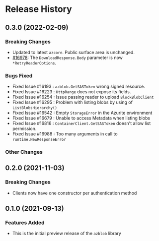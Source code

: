 # Release History

## 0.3.0 (2022-02-09)

### Breaking Changes
* Updated to latest `azcore`.  Public surface area is unchanged.
* [#16978](https://github.com/Azure/azure-sdk-for-go/pull/16978): The `DownloadResponse.Body` parameter is now `*RetryReaderOptions`.

### Bugs Fixed
* Fixed Issue #16193 : `azblob.GetSASToken` wrong signed resource.
* Fixed Issue #16223 : `HttpRange` does not expose its fields.
* Fixed Issue #16254 : Issue passing reader to upload `BlockBlobClient`
* Fixed Issue #16295 : Problem with listing blobs by using of `ListBlobsHierarchy()`
* Fixed Issue #16542 : Empty `StorageError` in the Azurite environment
* Fixed Issue #16679 : Unable to access Metadata when listing blobs
* Fixed Issue #16816 : `ContainerClient.GetSASToken` doesn't allow list permission.
* Fixed Issue #16988 : Too many arguments in call to `runtime.NewResponseError`

### Other Changes

## 0.2.0 (2021-11-03)

### Breaking Changes
* Clients now have one constructor per authentication method

## 0.1.0 (2021-09-13)

### Features Added
* This is the initial preview release of the `azblob` library
